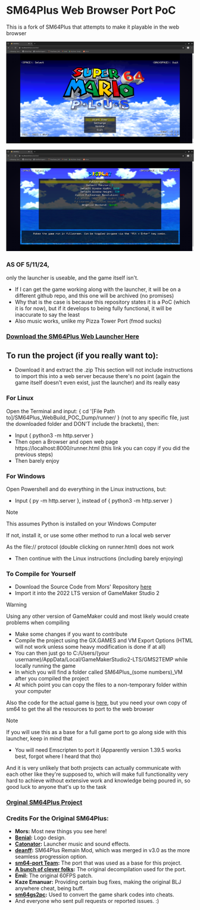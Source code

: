 # SM64Plus Web Browser Port PoC

This is a fork of SM64Plus that attempts to make it playable in the web browser

![image](https://github.com/burnedpopcorn/sm64plus-webport-PoC/blob/master/SM64PlusPOC.png)

![image](https://github.com/burnedpopcorn/sm64plus-webport-PoC/blob/master/SM64PlusPOCSettings.png)

### AS OF 5/11/24, 

only the launcher is useable, and the game itself isn't.
- If I can get the game working along with the launcher, it will be on a different github repo, and this one will be archived (no promises)
- Why that is the case is because this repository states it is a PoC (which it is for now), but if it develops to being fully functional, it will be inaccurate to say the least
- Also music works, unlike my Pizza Tower Port (fmod sucks)

### [Download the SM64Plus Web Launcher Here](https://drive.google.com/file/d/1OPXG3rSz2o_rIA3b3S4FUOhqPOFKp9hw/view?usp=drive_link)


## To run the project (if you really want to):

- Download it and extract the .zip
This section will not include instructions to import this into a web server because there's no point (again the game itself doesn't even exist, just the launcher) and its really easy

### For Linux
Open the Terminal and input: { cd '[File Path to]/SM64Plus_WebBuild_POC_Dump/runner/ } (not to any specific file, just the downloaded folder and DON'T include the brackets), then:
- Input { python3 -m http.server }
- Then open a Browser and open web page https://localhost:8000/runner.html (this link you can copy if you did the previous steps)
- Then barely enjoy 

### For Windows
Open Powershell and do everything in the Linux instructions, but:
- Input { py -m http.server }, instead of { python3 -m http.server }
> [!NOTE]  
> This assumes Python is installed on your Windows Computer
>
> If not, install it, or use some other method to run a local web server
>
> As the file:// protocol (double clicking on runner.html) does not work
- Then continue with the Linux instructions (including barely enjoying)

### To Compile for Yourself
- Download the Source Code from Mors' Repository [here](https://github.com/MorsGames/sm64plus-launcher)
- Import it into the 2022 LTS version of GameMaker Studio 2
> [!WARNING]
> Using any other version of GameMaker could and most likely would create problems when compiling
- Make some changes if you want to contribute
- Compile the project using the GX.GAMES and VM Export Options (HTML will not work unless some heavy modification is done if at all)
- You can then just go to C:/Users/(your username)/AppData/Local/GameMakerStudio2-LTS/GMS2TEMP while locally running the game
- In which you will find a folder called SM64Plus_(some numbers)_VM after you compiled the project
- At which point you can copy the files to a non-temporary folder within your computer

Also the code for the actual game is [here](https://github.com/MorsGames/sm64plus), but you need your own copy of sm64 to get the all the resources to port to the web browser
> [!NOTE]
> If you will use this as a base for a full game port to go along side with this launcher, keep in mind that
> - You will need Emscripten to port it (Apparently version 1.39.5 works best, forgot where I heard that tho)
>
>  And it is very unlikely that both projects can actually communicate with each other like they're supposed to, which will make full functionality very hard to achieve without extensive work and knowledge being poured in, so good luck
> to anyone that's up to the task

### [Orginal SM64Plus Project](https://github.com/MorsGames/sm64plus)

### Credits For the Original SM64Plus:

- **Mors:** Most new things you see here!
- **[Benial](https://twitter.com/Benial17):** Logo design.
- **[Catonator](https://www.catonator.net/):** Launcher music and sound effects.
- **[deanff](https://github.com/deanff):** SM64Plus Remain Mod, which was merged in v3.0 as the more seamless progression option.
- **[sm64-port Team](https://github.com/sm64-port):** The port that was used as a base for this project.
- **[A bunch of clever folks](https://github.com/n64decomp/sm64):** The original decompilation used for the port.
- **Emil:** The original 60FPS patch.
- **Kaze Emanuar:** Providing certain bug fixes, making the original BLJ anywhere cheat, being buff.
- **[sm64gs2pc](https://github.com/sm64gs2pc/sm64gs2pc):** Used to convert the game shark codes into cheats.
- And everyone who sent pull requests or reported issues. :)
